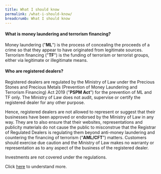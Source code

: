 ```yaml
---
title: What I should know
permalink: /what-i-should-know/
breadcrumb: What I should know
---
```

#### What is money laundering and terrorism financing?
Money laundering ("**ML**") is the process of concealing the proceeds of a crime so that they appear to have originated from legitimate sources. Terrorism financing ("**TF**") is the funding of terrorism or terrorist groups, either via legitimate or illegitimate means.

#### Who are registered dealers?
Registered dealers are regulated by the Ministry of Law under the Precious Stones and Precious Metals (Prevention of Money Laundering and Terrorism Financing) Act 2019 ("**PSPM Act**") for the prevention of ML and TF only. The Ministry of Law does not audit, supervise or certify the registered dealer for any other purpose. 

Hence, registered dealers are not allowed to represent or suggest that their businesses have been approved or endorsed by the Ministry of Law in any way. They are to also ensure that their websites, representations and publicity materials do not cause the public to misconstrue that the Registrar of Regulated Dealers is regulating them beyond anti-money laundering and countering the financing of terrorism (“**AML/CFT**”) matters. Customers should exercise due caution and the Ministry of Law makes no warranty or representation as to any aspect of the business of the registered dealer. 

Investments are not covered under the regulations. 

Click [here](/Regulation-Coverage/) to understand more.